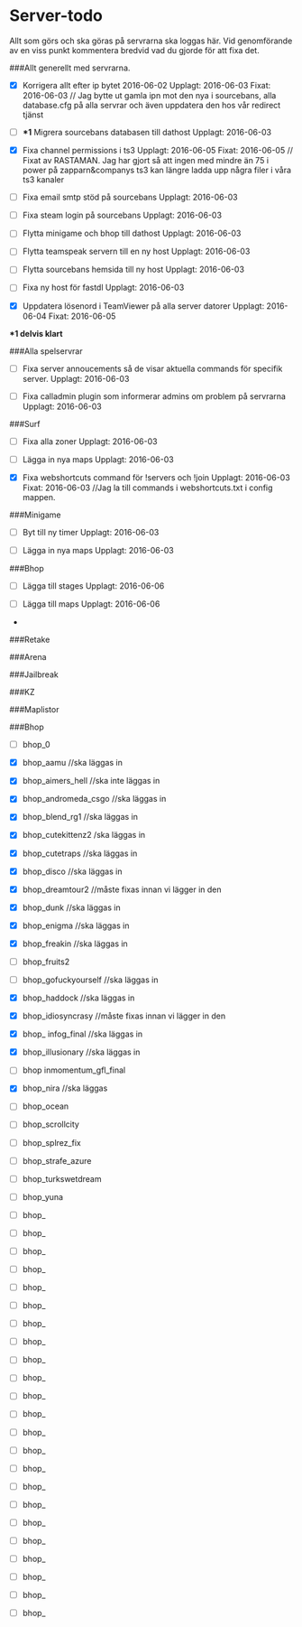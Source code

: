 # Server-todo
Allt som görs och ska göras på servrarna ska loggas här. Vid genomförande av en viss punkt kommentera bredvid vad du gjorde för att fixa det.

###Allt generellt med servrarna.

- [x] Korrigera allt efter ip bytet 2016-06-02   Upplagt: 2016-06-03 Fixat: 2016-06-03 // Jag bytte ut gamla ipn mot den nya i sourcebans, alla database.cfg på alla servrar och även uppdatera den hos vår redirect tjänst 

- [ ] __*1__ Migrera sourcebans databasen till dathost   Upplagt: 2016-06-03

- [x] Fixa channel permissions i ts3 Upplagt: 2016-06-05 Fixat: 2016-06-05 // Fixat av RASTAMAN. Jag har gjort så att ingen med mindre än 75 i power på zapparn&companys ts3 kan längre ladda upp några filer i våra ts3 kanaler  

- [ ] Fixa email smtp stöd på sourcebans   Upplagt: 2016-06-03

- [ ] Fixa steam login på sourcebans   Upplagt: 2016-06-03

- [ ] Flytta minigame och bhop till dathost  Upplagt: 2016-06-03 

- [ ] Flytta teamspeak servern till en ny host   Upplagt: 2016-06-03

- [ ] Flytta sourcebans hemsida till ny host   Upplagt: 2016-06-03

- [ ] Fixa ny host för fastdl  Upplagt: 2016-06-03

- [x] Uppdatera lösenord i TeamViewer på alla server datorer  Upplagt: 2016-06-04 Fixat: 2016-06-05

__*1 delvis klart__

###Alla spelservrar

- [ ] Fixa server annoucements så de visar aktuella commands för specifik server.  Upplagt: 2016-06-03

- [ ] Fixa calladmin plugin som informerar admins om problem på servrarna  Upplagt: 2016-06-03

###Surf

- [ ] Fixa alla zoner  Upplagt: 2016-06-03

- [ ] Lägga in nya maps  Upplagt: 2016-06-03

- [x] Fixa webshortcuts command för !servers och !join   Upplagt: 2016-06-03 Fixat: 2016-06-03 //Jag la till commands i webshortcuts.txt i config mappen.

###Minigame

- [ ] Byt till ny timer  Upplagt: 2016-06-03

- [ ] Lägga in nya maps  Upplagt: 2016-06-03

###Bhop

- [ ] Lägga till stages  Upplagt: 2016-06-06

- [ ] Lägga till maps   Upplagt: 2016-06-06
- 
###Retake

###Arena

###Jailbreak

###KZ


###Maplistor

###Bhop
- [ ] bhop_0
- [x] bhop_aamu //ska läggas in
- [x] bhop_aimers_hell //ska inte läggas in
- [x] bhop_andromeda_csgo //ska läggas in
- [x] bhop_blend_rg1 //ska läggas in
- [x] bhop_cutekittenz2 /ska läggas in
- [x] bhop_cutetraps //ska läggas in
- [x] bhop_disco //ska läggas in
- [x] bhop_dreamtour2 //måste fixas innan vi lägger in den
- [x] bhop_dunk //ska läggas in
- [x] bhop_enigma //ska läggas in
- [x] bhop_freakin //ska läggas in
- [ ] bhop_fruits2
- [ ] bhop_gofuckyourself //ska läggas in
- [x] bhop_haddock //ska läggas in
- [x] bhop_idiosyncrasy //måste fixas innan vi lägger in den
- [x] bhop_ infog_final //ska läggas in
- [x] bhop_illusionary //ska läggas in
- [ ] bhop inmomentum_gfl_final
- [x] bhop_nira //ska läggas
- [ ] bhop_ocean
- [ ] bhop_scrollcity
- [ ] bhop_splrez_fix
- [ ] bhop_strafe_azure
- [ ] bhop_turkswetdream
- [ ] bhop_yuna
- [ ] bhop_
- [ ] bhop_
- [ ] bhop_
- [ ] bhop_
- [ ] bhop_
- [ ] bhop_
- [ ] bhop_
- [ ] bhop_
- [ ] bhop_
- [ ] bhop_
- [ ] bhop_
- [ ] bhop_
- [ ] bhop_
- [ ] bhop_
- [ ] bhop_
- [ ] bhop_
- [ ] bhop_
- [ ] bhop_
- [ ] bhop_
- [ ] bhop_
- [ ] bhop_
- [ ] bhop_
- [ ] bhop_

